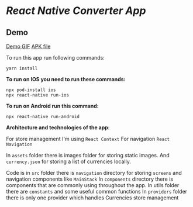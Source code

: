 ﻿# *React Native Converter App*

## Demo
[Demo GIF](https://ibb.co.com/nPk2h1T)
[APK file](https://drive.google.com/file/d/1u67KorywXzW4fzEXEBW2dr1nZWOYqzyL/view?usp=sharing)

To run this app run following commands:

    yarn install
    
**To run on IOS you need to run these commands:**
   

	npx pod-install ios
    npx react-native run-ios

**To run on Android run this command:**

    npx react-native run-android

**Architecture and technologies of the app**:


For store management I'm using `React Context`
For navigation `React Navigation`

In `assets` folder there is images folder for storing static images. And `currency.json` for storing a list of currencies locally.

Code is in `src` folder there is `navigation` directory for storing `screens` and navigation components like `MainStack`
In `components` directory there is components that are commonly using throughout the app.
In utils folder there are `constants` and some useful common functions
In `providers` folder there is only one provider which handles Currencies store management

  

